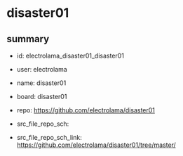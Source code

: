 # disaster01
 
## summary 
* id: electrolama_disaster01_disaster01
* user: electrolama
* name: disaster01
* board: disaster01
* repo: https://github.com/electrolama/disaster01



* src_file_repo_sch: 
* src_file_repo_sch_link: https://github.com/electrolama/disaster01/tree/master/






